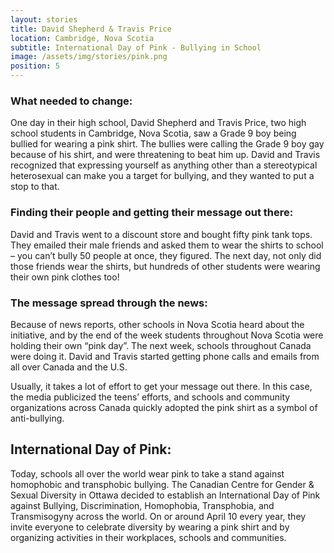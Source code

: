 ```yaml
---
layout: stories
title: David Shepherd & Travis Price
location: Cambridge, Nova Scotia
subtitle: International Day of Pink - Bullying in School
image: /assets/img/stories/pink.png
position: 5
---
```

### What needed to change:
One day in their high school, David Shepherd and Travis Price, two high school students in Cambridge, Nova Scotia, saw a Grade 9 boy being bullied for wearing a pink shirt. The bullies were calling the Grade 9 boy gay because of his shirt, and were threatening to beat him up. David and Travis recognized that expressing yourself as anything other than a stereotypical heterosexual can make you a target for bullying, and they wanted to put a stop to that.

### Finding their people and getting their message out there:
David and Travis went to a discount store and bought fifty pink tank tops. They emailed their male friends and asked them to wear the shirts to school – you can’t bully 50 people at once, they figured. The next day, not only did those friends wear the shirts, but hundreds of other students were wearing their own pink clothes too!

### The message spread through the news:
Because of news reports, other schools in Nova Scotia heard about the initiative, and by the end of the week students throughout Nova Scotia were holding their own “pink day”. The next week, schools throughout Canada were doing it. David and Travis started getting phone calls and emails from all over Canada and the U.S.

Usually, it takes a lot of effort to get your message out there. In this case, the media publicized the teens’ efforts, and schools and community organizations across Canada quickly adopted the pink shirt as a symbol of anti-bullying.

## International Day of Pink:
Today, schools all over the world wear pink to take a stand against homophobic and transphobic bullying. The Canadian Centre for Gender & Sexual Diversity in Ottawa decided to establish an International Day of Pink against Bullying, Discrimination, Homophobia, Transphobia, and Transmisogyny across the world. On or around April 10 every year, they invite everyone to celebrate diversity by wearing a pink shirt and by organizing activities in their workplaces, schools and communities.
